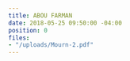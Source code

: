 ```yaml
---
title: ABOU FARMAN
date: 2018-05-25 09:50:00 -04:00
position: 0
files:
- "/uploads/Mourn-2.pdf"
---
```


